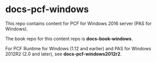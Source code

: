 # docs-pcf-windows

This repo contains content for PCF for Windows 2016 server (PAS for Windows).

The book repo for this content repo is **docs-book-windows**.

For PCF Runtime for Windows (1.12 and earlier) and PAS for Windows 2012R2 (2.0 and later), see **docs-pcf-windows2012r2**.
